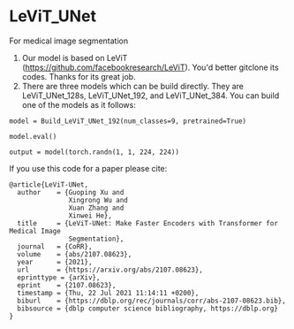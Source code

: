 # LeViT_UNet
For medical image segmentation

1. Our model is based on LeViT (https://github.com/facebookresearch/LeViT). You'd better gitclone its codes.
Thanks for its great job.
2. There are three models which can be build directly. They are LeViT_UNet_128s, LeViT_UNet_192, and LeViT_UNet_384.
You can build one of the models as it follows:

```
model = Build_LeViT_UNet_192(num_classes=9, pretrained=True)

model.eval()

output = model(torch.randn(1, 1, 224, 224))
```

If you use this code for a paper please cite:
```
@article{LeViT-UNet,
  author    = {Guoping Xu and
               Xingrong Wu and
               Xuan Zhang and
               Xinwei He},
  title     = {LeViT-UNet: Make Faster Encoders with Transformer for Medical Image
               Segmentation},
  journal   = {CoRR},
  volume    = {abs/2107.08623},
  year      = {2021},
  url       = {https://arxiv.org/abs/2107.08623},
  eprinttype = {arXiv},
  eprint    = {2107.08623},
  timestamp = {Thu, 22 Jul 2021 11:14:11 +0200},
  biburl    = {https://dblp.org/rec/journals/corr/abs-2107-08623.bib},
  bibsource = {dblp computer science bibliography, https://dblp.org}
}
```
